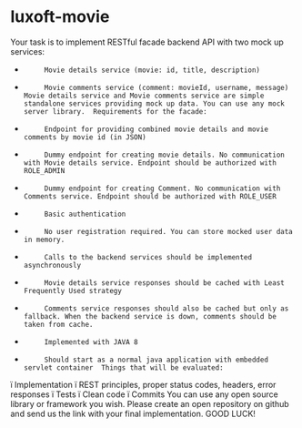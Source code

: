 # luxoft-movie
Your task is to implement RESTful facade backend API with two mock up services: 
-          Movie details service (movie: id, title, description) 
-          Movie comments service (comment: movieId, username, message)  Movie details service and Movie comments service are simple standalone services providing mock up data. You can use any mock server library.  Requirements for the facade: 
-          Endpoint for providing combined movie details and movie comments by movie id (in JSON) 
-          Dummy endpoint for creating movie details. No communication with Movie details service. Endpoint should be authorized with ROLE_ADMIN 
-          Dummy endpoint for creating Comment. No communication with Comments service. Endpoint should be authorized with ROLE_USER 
-          Basic authentication 
-          No user registration required. You can store mocked user data in memory. 
-          Calls to the backend services should be implemented asynchronously 
-          Movie details service responses should be cached with Least Frequently Used strategy 
-          Comments service responses should also be cached but only as fallback. When the backend service is down, comments should be taken from cache. 
-          Implemented with JAVA 8 
-          Should start as a normal java application with embedded servlet container  Things that will be evaluated:
 ï         Implementation 
 ï         REST principles, proper status codes, headers, error responses
 ï         Tests 
 ï         Clean code 
 ï         Commits  You can use any open source library or framework you wish.  Please create an open repository on github and send us the link with your final implementation.   GOOD LUCK!
